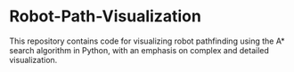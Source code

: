 # Robot-Path-Visualization
 This repository contains code for visualizing robot pathfinding using the A* search algorithm in Python, with an emphasis on complex and detailed visualization.
